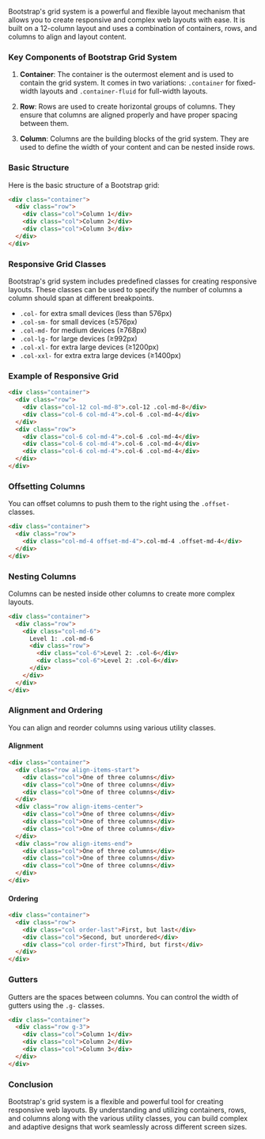 Bootstrap's grid system is a powerful and flexible layout mechanism that allows you to create responsive and complex web layouts with ease. It is built on a 12-column layout and uses a combination of containers, rows, and columns to align and layout content.

### Key Components of Bootstrap Grid System

1. **Container**: The container is the outermost element and is used to contain the grid system. It comes in two variations: `.container` for fixed-width layouts and `.container-fluid` for full-width layouts.

2. **Row**: Rows are used to create horizontal groups of columns. They ensure that columns are aligned properly and have proper spacing between them.

3. **Column**: Columns are the building blocks of the grid system. They are used to define the width of your content and can be nested inside rows.

### Basic Structure

Here is the basic structure of a Bootstrap grid:

```html
<div class="container">
  <div class="row">
    <div class="col">Column 1</div>
    <div class="col">Column 2</div>
    <div class="col">Column 3</div>
  </div>
</div>
```

### Responsive Grid Classes

Bootstrap's grid system includes predefined classes for creating responsive layouts. These classes can be used to specify the number of columns a column should span at different breakpoints.

- `.col-` for extra small devices (less than 576px)
- `.col-sm-` for small devices (≥576px)
- `.col-md-` for medium devices (≥768px)
- `.col-lg-` for large devices (≥992px)
- `.col-xl-` for extra large devices (≥1200px)
- `.col-xxl-` for extra extra large devices (≥1400px)

### Example of Responsive Grid

```html
<div class="container">
  <div class="row">
    <div class="col-12 col-md-8">.col-12 .col-md-8</div>
    <div class="col-6 col-md-4">.col-6 .col-md-4</div>
  </div>
  <div class="row">
    <div class="col-6 col-md-4">.col-6 .col-md-4</div>
    <div class="col-6 col-md-4">.col-6 .col-md-4</div>
    <div class="col-6 col-md-4">.col-6 .col-md-4</div>
  </div>
</div>
```

### Offsetting Columns

You can offset columns to push them to the right using the `.offset-` classes.

```html
<div class="container">
  <div class="row">
    <div class="col-md-4 offset-md-4">.col-md-4 .offset-md-4</div>
  </div>
</div>
```

### Nesting Columns

Columns can be nested inside other columns to create more complex layouts.

```html
<div class="container">
  <div class="row">
    <div class="col-md-6">
      Level 1: .col-md-6
      <div class="row">
        <div class="col-6">Level 2: .col-6</div>
        <div class="col-6">Level 2: .col-6</div>
      </div>
    </div>
  </div>
</div>
```

### Alignment and Ordering

You can align and reorder columns using various utility classes.

#### Alignment

```html
<div class="container">
  <div class="row align-items-start">
    <div class="col">One of three columns</div>
    <div class="col">One of three columns</div>
    <div class="col">One of three columns</div>
  </div>
  <div class="row align-items-center">
    <div class="col">One of three columns</div>
    <div class="col">One of three columns</div>
    <div class="col">One of three columns</div>
  </div>
  <div class="row align-items-end">
    <div class="col">One of three columns</div>
    <div class="col">One of three columns</div>
    <div class="col">One of three columns</div>
  </div>
</div>
```

#### Ordering

```html
<div class="container">
  <div class="row">
    <div class="col order-last">First, but last</div>
    <div class="col">Second, but unordered</div>
    <div class="col order-first">Third, but first</div>
  </div>
</div>
```

### Gutters

Gutters are the spaces between columns. You can control the width of gutters using the `.g-` classes.

```html
<div class="container">
  <div class="row g-3">
    <div class="col">Column 1</div>
    <div class="col">Column 2</div>
    <div class="col">Column 3</div>
  </div>
</div>
```

### Conclusion

Bootstrap's grid system is a flexible and powerful tool for creating responsive web layouts. By understanding and utilizing containers, rows, and columns along with the various utility classes, you can build complex and adaptive designs that work seamlessly across different screen sizes.